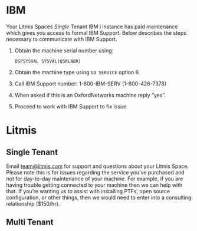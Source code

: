 # IBM

Your Litmis Spaces _Single_ Tenant IBM i instance has paid maintenance which gives you access to formal IBM Support. Below describes the steps necessary to communicate with IBM Support.

1. Obtain the machine serial number using:

   `DSPSYSVAL SYSVAL(QSRLNBR)`

2. Obtain the machine type using `GO SERVICE` option 6

3. Call IBM Support number: 1-800-IBM-SERV \(1-800-426-7378\)

4. When asked if this is an OxfordNetworks machine reply “yes”.

5. Proceed to work with IBM Support to fix issue.

# Litmis

## Single Tenant

Email [team@litmis.com](mailto:team@litmis.com) for support and questions about your Litmis Space. Please note this is for issues regarding the service you’ve purchased and not for day-to-day maintenance of your machine. For example, if you are having trouble getting connected to your machine then we can help with that. If you’re wanting us to assist with installing PTFs, open source configuration, or other things, then we would need to enter into a consulting relationship \($150/hr\).

## Multi Tenant




